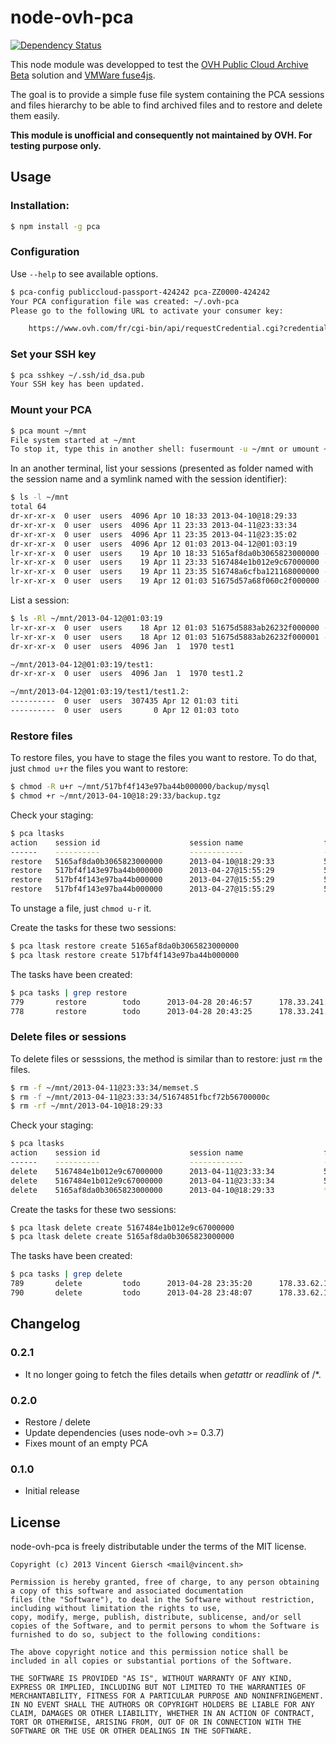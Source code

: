 # node-ovh-pca

[![Dependency Status](https://gemnasium.com/gierschv/node-ovh-pca.png)](https://gemnasium.com/gierschv/node-ovh-pca)

This node module was developped to test the [OVH Public Cloud Archive Beta](http://www.ovh.com/fr/cloud/archives/) solution and [VMWare fuse4js](https://github.com/vmware/fuse4js).

The goal is to provide a simple fuse file system containing the PCA sessions and files hierarchy to be able to find archived files and to restore and delete them easily.

**This module is unofficial and consequently not maintained by OVH. For testing purpose only.**

## Usage

### Installation:

```bash
$ npm install -g pca
```

### Configuration

Use ```--help``` to see available options.

```bash
$ pca-config publiccloud-passport-424242 pca-ZZ0000-424242
Your PCA configuration file was created: ~/.ovh-pca
Please go to the following URL to activate your consumer key:

	https://www.ovh.com/fr/cgi-bin/api/requestCredential.cgi?credentialToken=xxxxxx

```

### Set your SSH key

```bash
$ pca sshkey ~/.ssh/id_dsa.pub
Your SSH key has been updated.
```

### Mount your PCA

```bash
$ pca mount ~/mnt
File system started at ~/mnt
To stop it, type this in another shell: fusermount -u ~/mnt or umount ~/mnt
```

In an another terminal, list your sessions (presented as folder named with the session name and a symlink named with the session identifier):

```bash
$ ls -l ~/mnt
total 64
dr-xr-xr-x  0 user  users  4096 Apr 10 18:33 2013-04-10@18:29:33
dr-xr-xr-x  0 user  users  4096 Apr 11 23:33 2013-04-11@23:33:34
dr-xr-xr-x  0 user  users  4096 Apr 11 23:35 2013-04-11@23:35:02
dr-xr-xr-x  0 user  users  4096 Apr 12 01:03 2013-04-12@01:03:19
lr-xr-xr-x  0 user  users    19 Apr 10 18:33 5165af8da0b3065823000000 -> 2013-04-10@18:29:33
lr-xr-xr-x  0 user  users    19 Apr 11 23:33 5167484e1b012e9c67000000 -> 2013-04-11@23:33:34
lr-xr-xr-x  0 user  users    19 Apr 11 23:35 516748a6cfba121168000000 -> 2013-04-11@23:35:02
lr-xr-xr-x  0 user  users    19 Apr 12 01:03 51675d57a68f060c2f000000 -> 2013-04-12@01:03:19
```

List a session:

```bash
$ ls -Rl ~/mnt/2013-04-12@01:03:19
lr-xr-xr-x  0 user  users    18 Apr 12 01:03 51675d5883ab26232f000000 -> test1/test1.2/toto
lr-xr-xr-x  0 user  users    18 Apr 12 01:03 51675d5883ab26232f000001 -> test1/test1.2/titi
dr-xr-xr-x  0 user  users  4096 Jan  1  1970 test1

~/mnt/2013-04-12@01:03:19/test1:
dr-xr-xr-x  0 user  users  4096 Jan  1  1970 test1.2

~/mnt/2013-04-12@01:03:19/test1/test1.2:
----------  0 user  users  307435 Apr 12 01:03 titi
----------  0 user  users       0 Apr 12 01:03 toto
```

### Restore files

To restore files, you have to stage the files you want to restore. To do that, just `chmod u+r` the files you want to restore:

```bash
$ chmod -R u+r ~/mnt/517bf4f143e97ba44b000000/backup/mysql
$ chmod +r ~/mnt/2013-04-10@18:29:33/backup.tgz
```

Check your staging:
```bash
$ pca ltasks
action    session id                    session name                  file id                       file name
------    ----------                    ------------                  -------                       ---------
restore   5165af8da0b3065823000000      2013-04-10@18:29:33           5165b05ff0e897d225000000      backup.tgz
restore   517bf4f143e97ba44b000000      2013-04-27@15:55:29           517bf4f71d0e50c34b000001      backup/mysql/3.sql.gpg
restore   517bf4f143e97ba44b000000      2013-04-27@15:55:29           517bf4f71d0e50c34b000000      backup/mysql/2.sql.gpg
restore   517bf4f143e97ba44b000000      2013-04-27@15:55:29           517bf4f71d0e50c34b000002      backup/mysql/1.sql.gpg
```

To unstage a file, just `chmod u-r` it.

Create the tasks for these two sessions:
```bash
$ pca ltask restore create 5165af8da0b3065823000000
$ pca ltask restore create 517bf4f143e97ba44b000000
```

The tasks have been created:
```bash
$ pca tasks | grep restore
779       restore        todo      2013-04-28 20:46:57      178.33.241.56
778       restore        todo      2013-04-28 20:43:25      178.33.241.56
```

### Delete files or sessions

To delete files or sesssions, the method is similar than to restore: just `rm` the files.

```bash
$ rm -f ~/mnt/2013-04-11@23:33:34/memset.S
$ rm -f ~/mnt/2013-04-11@23:33:34/51674851fbcf72b56700000c
$ rm -rf ~/mnt/2013-04-10@18:29:33
 ```
 
Check your staging:
```bash
$ pca ltasks
action    session id                    session name                  file id                       file name
------    ----------                    ------------                  -------                       ---------
delete    5167484e1b012e9c67000000      2013-04-11@23:33:34           51674851fbcf72b567000004      memset.S
delete    5167484e1b012e9c67000000      2013-04-11@23:33:34           51674851fbcf72b56700000c      strlen.S
delete    5165af8da0b3065823000000      2013-04-10@18:29:33           *                             *
```

Create the tasks for these two sessions:
```bash
$ pca ltask delete create 5167484e1b012e9c67000000
$ pca ltask delete create 5165af8da0b3065823000000
```

The tasks have been created:
```bash
$ pca tasks | grep delete
789       delete         todo      2013-04-28 23:35:20      178.33.62.120
790       delete         todo      2013-04-28 23:48:07      178.33.62.120
```

## Changelog

### 0.2.1

* It no longer going to fetch the files details when *getattr* or *readlink* of /*.

### 0.2.0

* Restore / delete
* Update dependencies (uses node-ovh >= 0.3.7)
* Fixes mount of an empty PCA

### 0.1.0

* Initial release

## License

node-ovh-pca is freely distributable under the terms of the MIT license.

```
Copyright (c) 2013 Vincent Giersch <mail@vincent.sh>

Permission is hereby granted, free of charge, to any person obtaining a copy of this software and associated documentation
files (the "Software"), to deal in the Software without restriction, including without limitation the rights to use,
copy, modify, merge, publish, distribute, sublicense, and/or sell copies of the Software, and to permit persons to whom the Software is furnished to do so, subject to the following conditions:

The above copyright notice and this permission notice shall be included in all copies or substantial portions of the Software.

THE SOFTWARE IS PROVIDED "AS IS", WITHOUT WARRANTY OF ANY KIND, EXPRESS OR IMPLIED, INCLUDING BUT NOT LIMITED TO THE WARRANTIES OF MERCHANTABILITY, FITNESS FOR A PARTICULAR PURPOSE AND NONINFRINGEMENT. IN NO EVENT SHALL THE AUTHORS OR COPYRIGHT HOLDERS BE LIABLE FOR ANY CLAIM, DAMAGES OR OTHER LIABILITY, WHETHER IN AN ACTION OF CONTRACT, TORT OR OTHERWISE, ARISING FROM, OUT OF OR IN CONNECTION WITH THE SOFTWARE OR THE USE OR OTHER DEALINGS IN THE SOFTWARE.
```
